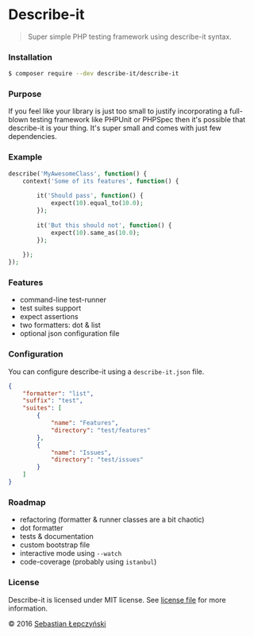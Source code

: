 # Describe-it

> Super simple PHP testing framework using describe-it syntax.

### Installation

```bash
$ composer require --dev describe-it/describe-it
```

### Purpose

If you feel like your library is just too small to justify
incorporating a full-blown testing framework like PHPUnit or PHPSpec
then it's possible that describe-it is your thing. It's super small
and comes with just few dependencies.

### Example

```php
describe('MyAwesomeClass', function() {
    context('Some of its features', function() {
    
        it('Should pass', function() {
            expect(10).equal_to(10.0);
        });
        
        it('But this should not', function() {
            expect(10).same_as(10.0);
        });
        
    });
});
```

### Features

* command-line test-runner
* test suites support
* expect assertions
* two formatters: dot & list
* optional json configuration file

### Configuration

You can configure describe-it using a `describe-it.json` file.

```json
{
    "formatter": "list",
    "suffix": "test",
    "suites": [
        {
            "name": "Features",
            "directory": "test/features"
        },
        {
            "name": "Issues",
            "directory": "test/issues"
        }
    ]
}
```

### Roadmap

* refactoring (formatter & runner classes are a bit chaotic)
* dot formatter
* tests & documentation
* custom bootstrap file
* interactive mode using `--watch`
* code-coverage (probably using `istanbul`)

### License

Describe-it is licensed under MIT license.
See [license file](license.md) for more information.

© 2016 [Sebastian Łepczyński](https://github.com/lepczynski-s)